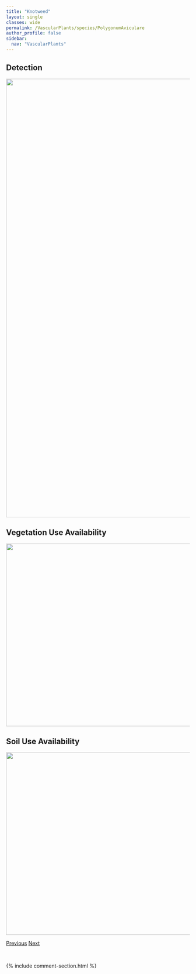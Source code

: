 ```yaml
---
title: "Knotweed"
layout: single
classes: wide
permalink: /VascularPlants/species/PolygonumAviculare
author_profile: false
sidebar:
  nav: "VascularPlants"
---
```


<h2>Detection</h2>

<a href="https://drive.google.com/uc?export=view&id=1szTGmO-0bJio9rw1PwK1taXS9MkOTOLW">
<img src="https://drive.google.com/uc?export=view&id=1szTGmO-0bJio9rw1PwK1taXS9MkOTOLW" height = "1200" width = "800">
</a>


<h2>Vegetation Use Availability</h2>

<a href="https://drive.google.com/uc?export=view&id=1VYi5szY5iAWOen_L3q316m36h-JxH3ol">
<img src="https://drive.google.com/uc?export=view&id=1VYi5szY5iAWOen_L3q316m36h-JxH3ol" height = "500" width = "1000">
</a>


<h2>Soil Use Availability</h2>

<a href="https://drive.google.com/uc?export=view&id=1Ki4kTSGpVAdIVEf9w4fzcnuPoATZVoTK">
<img src="https://drive.google.com/uc?export=view&id=1Ki4kTSGpVAdIVEf9w4fzcnuPoATZVoTK" height = "500" width = "1000">
</a>


<a href="/DevelopmentWebsite/VascularPlants/species/PolygonumAchoreum" class="pagination--pager" title="Polygonum achoreum">Previous</a> <a href="/DevelopmentWebsite/VascularPlants/species/PolygonumErectum" class="pagination--pager" title="Polygonum erectum">Next</a>

<p>&nbsp;</p>

{% include comment-section.html %}
